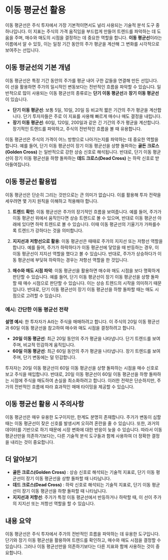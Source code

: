 # 이동 평균선 활용

이동 평균선은 주식 투자에서 가장 기본적이면서도 널리 사용되는 기술적 분석 도구 중 하나입니다. 이 지표는 주식의 가격 움직임을 부드럽게 만들어 트렌드를 파악하는 데 도움을 주며, 매수와 매도의 시점을 결정하는 데 중요한 역할을 합니다. **이동 평균선**이라는 이름에서 알 수 있듯, 이는 일정 기간 동안의 주가 평균을 계산해 그 변화를 시각적으로 보여주는 선입니다.

## 이동 평균선의 기본 개념

이동 평균선은 특정 기간 동안의 주가를 평균 내어 구한 값들을 연결해 만든 선입니다. 이 선을 활용하면 주가의 일시적인 변동보다는 전반적인 흐름을 파악할 수 있습니다. 일반적으로 많이 사용되는 이동 평균선의 종류로는 **단기 이동 평균선**과 **장기 이동 평균선**이 있습니다.

- **단기 이동 평균선**: 보통 5일, 10일, 20일 등 비교적 짧은 기간의 주가 평균을 계산합니다. 단기 투자자들은 주로 이 지표를 사용해 빠르게 매수나 매도 결정을 내립니다.
- **장기 이동 평균선**: 60일, 120일, 200일과 같은 긴 기간의 주가 평균을 계산합니다. 장기적인 트렌드를 파악하고, 주식의 전반적인 흐름을 볼 때 유용합니다.

이동 평균선은 주식의 가격이 어느 방향으로 나아가는지를 파악하는 데 중요한 역할을 합니다. 예를 들어, 단기 이동 평균선이 장기 이동 평균선을 상향 돌파하는 **골든 크로스(Golden Cross)** 는 일반적으로 강한 상승 신호로 해석됩니다. 반대로, 단기 이동 평균선이 장기 이동 평균선을 하향 돌파하는 **데드 크로스(Dead Cross)** 는 하락 신호로 받아들여집니다.

## 이동 평균선 활용법

이동 평균선은 단순히 그리는 것만으로는 큰 의미가 없습니다. 이를 활용해 투자 전략을 세우려면 몇 가지 원칙을 이해하고 적용해야 합니다.

1. **트렌드 확인**: 이동 평균선은 주가의 장기적인 흐름을 보여줍니다. 예를 들어, 주가가 이동 평균선 위에서 움직인다면 상승 트렌드로 볼 수 있으며, 반대로 이동 평균선 아래에 있다면 하락 트렌드로 볼 수 있습니다. 이때 이동 평균선의 기울기가 가파를수록 트렌드가 강하다는 것을 의미합니다.

2. **지지선과 저항선으로 활용**: 이동 평균선은 때때로 주가의 지지선 또는 저항선 역할을 합니다. 예를 들어, 주가가 하락하다가 이동 평균선에 닿았을 때 반등하는 경우, 이 이동 평균선이 지지선 역할을 했다고 볼 수 있습니다. 반대로, 주가가 상승하다가 이동 평균선에 부딪혀 하락하는 경우는 저항선 역할을 한 것입니다.

3. **매수와 매도 시점 파악**: 이동 평균선을 활용하면 매수와 매도 시점을 보다 명확하게 판단할 수 있습니다. 예를 들어, 단기 이동 평균선이 장기 이동 평균선을 상향 돌파할 때 매수 시점으로 판단할 수 있습니다. 이는 상승 트렌드의 시작을 의미하기 때문입니다. 반대로, 단기 이동 평균선이 장기 이동 평균선을 하향 돌파할 때는 매도 시점으로 고려할 수 있습니다.

### 예시: 간단한 이동 평균선 전략

**설명 예시**: 한 투자자가 A라는 주식을 매매하려고 합니다. 이 주식의 20일 이동 평균선과 60일 이동 평균선을 참고하여 매수와 매도 시점을 결정하려고 합니다.

- **20일 이동 평균선**: 최근 20일 동안의 주가 평균을 나타냅니다. 단기 트렌드를 보여주며, 비교적 민감하게 움직입니다.
- **60일 이동 평균선**: 최근 60일 동안의 주가 평균을 나타냅니다. 장기 트렌드를 보여주며, 단기 변동에는 덜 민감합니다.

투자자는 20일 이동 평균선이 60일 이동 평균선을 상향 돌파하는 시점을 매수 신호로 보고 주식을 매입합니다. 반대로, 20일 이동 평균선이 60일 이동 평균선을 하향 돌파하는 시점에 주식을 매도하여 손실을 최소화하려고 합니다. 이러한 전략은 단순하지만, 주가의 전반적인 흐름에 따라 효과적인 매매 타이밍을 제공할 수 있습니다.

## 이동 평균선 활용 시 주의사항

이동 평균선은 매우 유용한 도구이지만, 한계도 분명히 존재합니다. 주가가 변동이 심할 때는 이동 평균선이 잦은 신호를 발생시켜 오히려 혼란을 줄 수 있습니다. 또한, 과거의 데이터를 기반으로 하기 때문에 시장 변화에 대한 반응이 늦을 수 있습니다. 따라서 이동 평균선만을 의존하기보다는, 다른 기술적 분석 도구들과 함께 사용하여 더 정확한 결정을 내리는 것이 중요합니다.

## 더 알아보기

- **골든 크로스(Golden Cross)** : 상승 신호로 해석되는 기술적 지표로, 단기 이동 평균선이 장기 이동 평균선을 상향 돌파할 때 나타납니다.
- **데드 크로스(Dead Cross)** : 하락 신호로 해석되는 기술적 지표로, 단기 이동 평균선이 장기 이동 평균선을 하향 돌파할 때 나타납니다.
- **지지선과 저항선**: 주가가 특정 이동 평균선에서 반등하거나 하락할 때, 이 선이 주가의 지지선 또는 저항선 역할을 할 수 있습니다.

## 내용 요약

이동 평균선은 주식 투자에서 주가의 전반적인 흐름을 파악하는 데 유용한 도구입니다. 단기와 장기 이동 평균선을 활용하여 트렌드를 확인하고, 매수와 매도 시점을 결정할 수 있습니다. 그러나 이동 평균선만을 의존하기보다는 다른 지표와 함께 사용하는 것이 중요합니다.